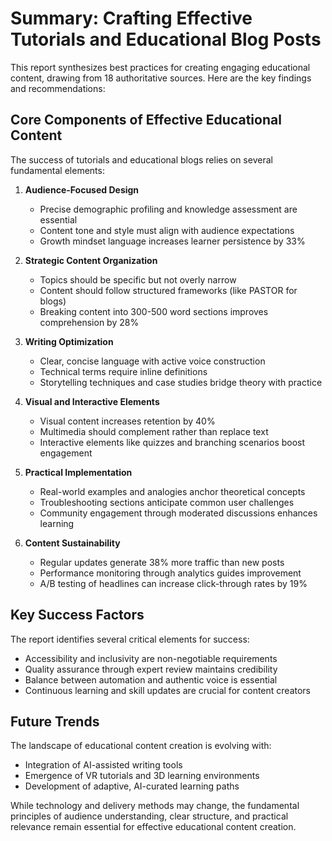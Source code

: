 # Summary: Crafting Effective Tutorials and Educational Blog Posts

This report synthesizes best practices for creating engaging educational content, drawing from 18 authoritative sources. Here are the key findings and recommendations:

## Core Components of Effective Educational Content

The success of tutorials and educational blogs relies on several fundamental elements:

1. **Audience-Focused Design**
   - Precise demographic profiling and knowledge assessment are essential
   - Content tone and style must align with audience expectations
   - Growth mindset language increases learner persistence by 33%

2. **Strategic Content Organization**
   - Topics should be specific but not overly narrow
   - Content should follow structured frameworks (like PASTOR for blogs)
   - Breaking content into 300-500 word sections improves comprehension by 28%

3. **Writing Optimization**
   - Clear, concise language with active voice construction
   - Technical terms require inline definitions
   - Storytelling techniques and case studies bridge theory with practice

4. **Visual and Interactive Elements**
   - Visual content increases retention by 40%
   - Multimedia should complement rather than replace text
   - Interactive elements like quizzes and branching scenarios boost engagement

5. **Practical Implementation**
   - Real-world examples and analogies anchor theoretical concepts
   - Troubleshooting sections anticipate common user challenges
   - Community engagement through moderated discussions enhances learning

6. **Content Sustainability**
   - Regular updates generate 38% more traffic than new posts
   - Performance monitoring through analytics guides improvement
   - A/B testing of headlines can increase click-through rates by 19%

## Key Success Factors

The report identifies several critical elements for success:

- Accessibility and inclusivity are non-negotiable requirements
- Quality assurance through expert review maintains credibility
- Balance between automation and authentic voice is essential
- Continuous learning and skill updates are crucial for content creators

## Future Trends

The landscape of educational content creation is evolving with:

- Integration of AI-assisted writing tools
- Emergence of VR tutorials and 3D learning environments
- Development of adaptive, AI-curated learning paths

While technology and delivery methods may change, the fundamental principles of audience understanding, clear structure, and practical relevance remain essential for effective educational content creation.
